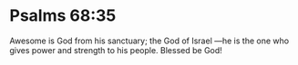 # Psalms 68:35

Awesome is God from his sanctuary; the God of Israel —he is the one who gives power and strength to his people. Blessed be God!
